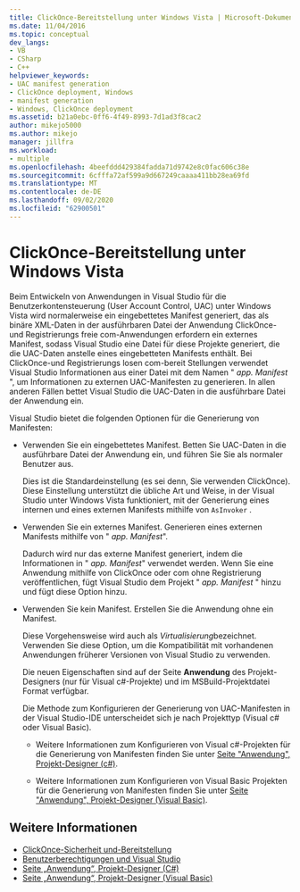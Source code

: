 ```yaml
---
title: ClickOnce-Bereitstellung unter Windows Vista | Microsoft-Dokumentation
ms.date: 11/04/2016
ms.topic: conceptual
dev_langs:
- VB
- CSharp
- C++
helpviewer_keywords:
- UAC manifest generation
- ClickOnce deployment, Windows
- manifest generation
- Windows, ClickOnce deployment
ms.assetid: b21a0ebc-0ff6-4f49-8993-7d1ad3f8cac2
author: mikejo5000
ms.author: mikejo
manager: jillfra
ms.workload:
- multiple
ms.openlocfilehash: 4beefddd429384fadda71d9742e8c0fac606c38e
ms.sourcegitcommit: 6cfffa72af599a9d667249caaaa411bb28ea69fd
ms.translationtype: MT
ms.contentlocale: de-DE
ms.lasthandoff: 09/02/2020
ms.locfileid: "62900501"
---
```

# <a name="clickonce-deployment-on-windows-vista"></a>ClickOnce-Bereitstellung unter Windows Vista

Beim Entwickeln von Anwendungen in Visual Studio für die Benutzerkontensteuerung (User Account Control, UAC) unter Windows Vista wird normalerweise ein eingebettetes Manifest generiert, das als binäre XML-Daten in der ausführbaren Datei der Anwendung  ClickOnce-und Registrierungs freie com-Anwendungen erfordern ein externes Manifest, sodass Visual Studio eine Datei für diese Projekte generiert, die die UAC-Daten anstelle eines eingebetteten Manifests enthält. Bei ClickOnce-und Registrierungs losen com-bereit Stellungen verwendet Visual Studio Informationen aus einer Datei mit dem Namen " *app. Manifest* ", um Informationen zu externen UAC-Manifesten zu generieren. In allen anderen Fällen bettet Visual Studio die UAC-Daten in die ausführbare Datei der Anwendung ein.

Visual Studio bietet die folgenden Optionen für die Generierung von Manifesten:

- Verwenden Sie ein eingebettetes Manifest. Betten Sie UAC-Daten in die ausführbare Datei der Anwendung ein, und führen Sie Sie als normaler Benutzer aus.

   Dies ist die Standardeinstellung (es sei denn, Sie verwenden ClickOnce). Diese Einstellung unterstützt die übliche Art und Weise, in der Visual Studio unter Windows Vista funktioniert, mit der Generierung eines internen und eines externen Manifests mithilfe von `AsInvoker` .

- Verwenden Sie ein externes Manifest. Generieren eines externen Manifests mithilfe von " *app. Manifest*".

   Dadurch wird nur das externe Manifest generiert, indem die Informationen in " *app. Manifest*" verwendet werden. Wenn Sie eine Anwendung mithilfe von ClickOnce oder com ohne Registrierung veröffentlichen, fügt Visual Studio dem Projekt " *app. Manifest* " hinzu und fügt diese Option hinzu.

- Verwenden Sie kein Manifest. Erstellen Sie die Anwendung ohne ein Manifest.

   Diese Vorgehensweise wird auch als *Virtualisierung*bezeichnet. Verwenden Sie diese Option, um die Kompatibilität mit vorhandenen Anwendungen früherer Versionen von Visual Studio zu verwenden.

  Die neuen Eigenschaften sind auf der Seite **Anwendung** des Projekt-Designers (nur für Visual c#-Projekte) und im MSBuild-Projektdatei Format verfügbar.

  Die Methode zum Konfigurieren der Generierung von UAC-Manifesten in der Visual Studio-IDE unterscheidet sich je nach Projekttyp (Visual c# oder Visual Basic).

  * Weitere Informationen zum Konfigurieren von Visual c#-Projekten für die Generierung von Manifesten finden Sie unter [Seite "Anwendung", Projekt-Designer (c#)](../ide/reference/application-page-project-designer-csharp.md).

  * Weitere Informationen zum Konfigurieren von Visual Basic Projekten für die Generierung von Manifesten finden Sie unter [Seite "Anwendung", Projekt-Designer (Visual Basic)](../ide/reference/application-page-project-designer-visual-basic.md).

## <a name="see-also"></a>Weitere Informationen
- [ClickOnce-Sicherheit und-Bereitstellung](../deployment/clickonce-security-and-deployment.md)
- [Benutzerberechtigungen und Visual Studio](https://msdn.microsoft.com/library/d5c55084-1e7b-4b61-b478-137db01c0fc0)
- [Seite „Anwendung“, Projekt-Designer (C#)](../ide/reference/application-page-project-designer-csharp.md)
- [Seite „Anwendung“, Projekt-Designer (Visual Basic)](../ide/reference/application-page-project-designer-visual-basic.md)